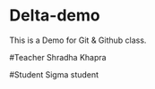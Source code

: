 # Delta-demo
This is a Demo for Git &amp; Github class.

#Teacher 
Shradha Khapra

#Student
Sigma student